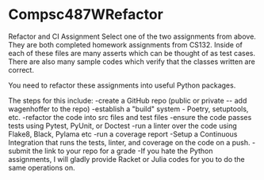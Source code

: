 # Compsc487WRefactor
Refactor and CI Assignment
Select one of the two assignments from above. They are both completed homework assignments from CS132. Inside of each of these files are many asserts which can be thought of as test cases. There are also many sample codes which verify that the classes written are correct.

You need to refactor these assignments into useful Python packages. 

The steps for this include: 
-create a GitHub repo (public or private -- add wagenhoffer to the repo)
-establish a "build" system - Poetry, setuptools, etc.
-refactor the code into src files and test files
-ensure the code passes tests using Pytest, PyUnit, or Doctest
-run a linter over the code using Flake8, Black, Pylama etc
-run a coverage report 
-Setup a Continuous Integration that runs the tests, linter, and coverage on the code on a push.
-submit the link to your repo for a grade
-If you hate the Python assignments, I will gladly provide Racket or Julia codes for you to do the same operations on. 

